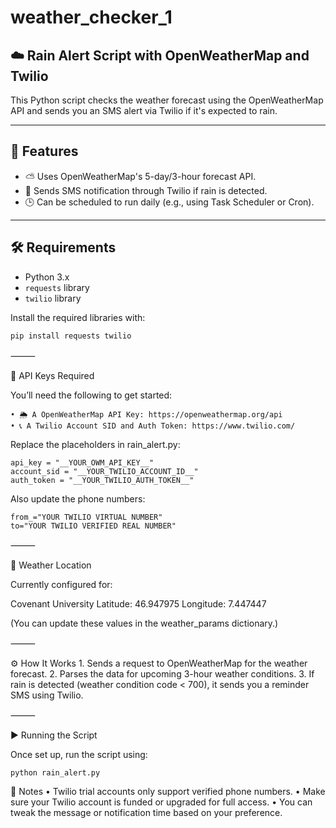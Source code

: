 # weather_checker_1
## ☁️ Rain Alert Script with OpenWeatherMap and Twilio

This Python script checks the weather forecast using the OpenWeatherMap API and sends you an SMS alert via Twilio if it's expected to rain.

---

## 📌 Features
- ⛅ Uses OpenWeatherMap's 5-day/3-hour forecast API.
- 📲 Sends SMS notification through Twilio if rain is detected.
- 🕒 Can be scheduled to run daily (e.g., using Task Scheduler or Cron).

---

## 🛠 Requirements

- Python 3.x
- `requests` library
- `twilio` library

Install the required libraries with:

```bash
pip install requests twilio
```


⸻

🔐 API Keys Required

You’ll need the following to get started:

	• 🌦 A OpenWeatherMap API Key: https://openweathermap.org/api
	• 📞 A Twilio Account SID and Auth Token: https://www.twilio.com/
 
Replace the placeholders in rain_alert.py:

```
api_key = "__YOUR_OWM_API_KEY__"
account_sid = "__YOUR_TWILIO_ACCOUNT_ID__"
auth_token = "__YOUR_TWILIO_AUTH_TOKEN__"
```
Also update the phone numbers:
```
from_="YOUR TWILIO VIRTUAL NUMBER"
to="YOUR TWILIO VERIFIED REAL NUMBER"
```

⸻

📍 Weather Location

Currently configured for:

Covenant University
Latitude: 46.947975
Longitude: 7.447447

(You can update these values in the weather_params dictionary.)

⸻

⚙️ How It Works
	1.	Sends a request to OpenWeatherMap for the weather forecast.
	2.	Parses the data for upcoming 3-hour weather conditions.
	3.	If rain is detected (weather condition code < 700), it sends you a reminder SMS using Twilio.

⸻

▶️ Running the Script

Once set up, run the script using:
```
python rain_alert.py
```

📝 Notes
	•	Twilio trial accounts only support verified phone numbers.
	•	Make sure your Twilio account is funded or upgraded for full access.
	•	You can tweak the message or notification time based on your preference.
